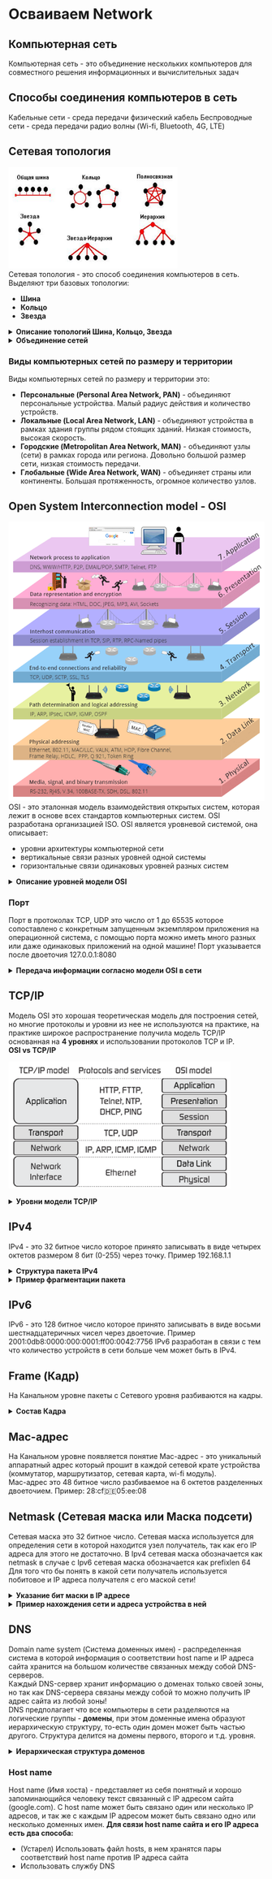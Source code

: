 # Осваиваем Network

## Компьютерная сеть

Компьютерная сеть - это объединение нескольких компьютеров для совместного решения информационных и вычислительных задач

## Способы соединения компьютеров в сеть

Кабельные сети - среда передачи физический кабель
Беспроводные сети - среда передачи радио волны (Wi-fi, Bluetooth, 4G, LTE)

## Сетевая топология

<img src="images/img.png" style="height:200px;"></br>
Сетевая топология - это способ соединения компьютеров в сеть.
Выделяют три базовых топологии:

- **Шина**
- **Кольцо**
- **Звезда**

<details>
<summary><b>Описание топологий Шина, Кольцо, Звезда</b></summary>

### Шина

Шина, по этой топологии все компьютеры подсоединяются к некому общему кабелю,
является одной из старейших топологий.
Достоинства в простоте и не высокой стоимости.
Недостатки низкая надежность и проблемы совместного доступа к разделяемой среде

### Кольцо

Кольцо, по этой топологии каждый компьютер соединен с двумя другими от одного
идет только прием информации а другому только передача, может быть вариант где не обязательно
от одного компьютера идет прием передачи а от другого только прием. Достоинства простота,
невысокая стоимость и нет проблем с доступом к разделяемой среде. Недостатки невысокая
надежность.

### Звезда

Звезда, по этой топологии предполагается наличие дополнительного связывающего устройства,
например коммутатора к которому присоединяются абоненты. Достоинства высокая отказоустойчивость,
производительность, можно обеспечить высокий уровень безопасности. Недостатки стоимость,
единая точка отказа это маршрутизатор.
</details>

<details>
<summary><b>Объединение сетей</b></summary>

## Сети разной топологии можно объединять

<img src="images/img_1.png" style="height:200px;"></br>
Сети разной топологии можно объединять, например в офисе локальная сеть построена
на основе кольца или шины, а выход все компьютеров офиса в глобальную сеть осуществляется через
роутер и там сеть уже в виде звезды или полносвязной звезды.
</details>

### Виды компьютерных сетей по размеру и территории

Виды компьютерных сетей по размеру и территории это:

- **Персональные (Personal Area Network, PAN)** - объединяют персональные устройства. Малый радиус действия и количество
  устройств.
- **Локальные (Local Area Network, LAN)** - объединяют устройства в рамках здания группы рядом стоящих зданий. Низкая
  стоимость, высокая скорость.
- **Городские (Metropolitan Area Network, MAN)** - объединяют узлы (сети) в рамках города или региона. Довольно большой
  размер сети, низкая стоимость передачи.
- **Глобальные (Wide Area Network, WAN)** - объединяет страны или континенты. Большая протяженность, огромное количество
  узлов.

## Open System Interconnection model - OSI

<img src="images/img_3.png" style="height:550px;"></br>
OSI - это эталонная модель взаимодействия открытых систем, которая лежит в основе всех стандартов компьютерных систем.
OSI разработана организацией ISO.
OSI является уровневой системой, она описывает:

- уровни архитектуры компьютерной сети
- вертикальные связи разных уровней одной системы
- горизонтальные связи одинаковых уровней разных систем

<details>
<summary><b>Описание уровней модели OSI</b></summary>

### Описание уровней модели OSI

- **Application (Прикладной)** - обеспечивает связь между приложениями, основная задача прием данных от пользователя и
  передача данных на слой ниже.
  Протоколы HTTP, FTP, SMTP, SSH и другие.</br>
- **Presentation (Представления)** - преобразование данных в согласованный формат и шифрование, компрессия и обратные
  операции.
  Информация о том надо ли сжимать и шифровать данные предается с уровня выше.
  Протоколы шифрования TLS, SSL.</br>
- **Session (Сеансовый)** - организует сеансы между устройствами. Во время сеанса (сессии) устройства могут общаться (
  посылать запросы) друг с другом много раз.</br>
- **Transport (Транспортный)** - разбивает данные на сегменты, добавляет свою мета информацию (заголовок) например порт,
  так же обеспечивает
  надежность передачи информации. Протоколы TCP, UDP.</br>
- **Network (Сетевой)** - разбивает сегменты Transport уровня на пакеты и наоборот при приеме, доставляет пакеты между
  разными сетями,
  например из WAN в LAN и наоборот (если необходимо передать данные между разными сетями). *Для передачи данных из одной
  сети в другую
  был введен сетевой адрес (IPv4, IPv6) с помощью IP реализуется механизм маршрутизации (Маршрутизатором) данных между
  разными сетями!*
  Протокол IP (Internet protocol).</br>
- **Data Link (Канальный)** - разбивает пакеты Сетевого уровня на кадры и осуществляет их доставку в пределах одной
  сети,
  осуществляется проверка доступности среды и контроль ошибок передачи (Контроль целостности кадров). Протоколы
  Ethernet, PPP, PPPoE</br>
- **Physical (Физический)** - реализован аппаратно, определяет физические методы передачи бит по физическим каналам</br>
  <img src="images/img_5.png" style="height:450px;"></br>

</details>

### Порт

Порт в протоколах TCP, UDP это число от 1 до 65535 которое сопоставлено с конкретным запущенным экземпляром приложения
на
операционной система, с помощью порта можно иметь много разных или даже одинаковых приложений на одной машине!
Порт указывается после двоеточия 127.0.0.1:8080


<details>
<summary><b>Передача информации согласно модели OSI в сети</b></summary>

### Передача информации согласно модели OSI в сети

1. Application получает непосредственно данные от пользователя
2. Presentation данные преобразуются в массив байт возможно сжатие и шифрование
3. Session занимается только тем что открывает/закрывает сеанс и поддерживает его, добавляет заголовок протокола
4. Transport разбивает массив байт на сегменты и добавляет к каждому сегменту заголовок с портами приложения
5. Network разбивает сегменты на IP пакеты добавляет заголовок IP протокола
6. Data разбивает Ip пакеты на кадры добавляет заголовки с Mac адресами и т.д.
7. Physical кадры преобразуются в физическое представление байт для передачи по соответствующей физической среде
8. Байты идут по сети и могут пройти через множество сетевых узлов (роутеры и подобное) и там так же есть преобразование
   например физические сигналы с Physical идут на Data после на Network потом роутер понимает куда нужно далее отправить
   данные,
   на какой узел чтоб они дошли до получателя и проделывает обратное преобразование при этом отправив данные на нужный
   узел!
   Роутеры при преобразовании данных до Network уровня проверяют заголовок TTL и определяют нужно ли убить пакет или он
   еще живой,
   чтоб потерявшиеся пакеты не гуляли по сети вечно!
9. Physical уровень преобразует физические сигналы в кадры с байтами
10. Data проверяет кадры по контрольной сумме, если кадры валидны преобразует их в пакеты
11. Network преобразует пакеты в сегменты
12. Transport берет сегменты и склеивает их в массив байт тут в зависимости от протокола (TCP, UPD) может быть проверка
    сегментов
13. Session решает поддерживать ли сеанс далее
14. Presentation если нужно расшифровывает массив байты или делает декомпрессию
15. Application представляет массив байт в виде данных</br>
    <img src="images/img_2.png" style="height:450px;"></br>

</details>

## TCP/IP

Модель OSI это хорошая теоретическая модель для построения сетей, но многие протоколы и уровни из нее не используются на
практике, на практике широкое распространение получила модель TCP/IP основанная на **4 уровнях** и использовании
протоколов TCP и IP.</br>
**OSI vs TCP/IP**</br>

<img src="images/img_12.png" style="height:250px;"></br>
<details>
<summary><b>Уровни модели TCP/IP</b></summary>

- **Application (Прикладной)** - здесь работают приложения, установленные на компьютере, телефоне или сервере.
  Но в отличии от модели OSI здесь же происходит согласование данных (шифрование, сжатие, выбор формата данных и выбор
  кодеков) и установка сеансов связи.
  Например, здесь работают протоколы SIP, DHCP, HTTP и подобные.
- **Transport (Транспортны)** - не отличается от транспортного уровня в модели OSI.
  Здесь также работают 2 протокола: TCP и UDP. А в качестве служебной информации выступают сетевые порты.
- **Network (Сетевой)** - не отличается от сетевого уровня модели OSI.
  Здесь реализуется IP-адресация и маршрутизация, за счет введения IP-адресов.
- **Network Interface (Сетевой интерфейс)** - вобрал в себя физический и канальный уровни модели OSI.
  Это аппаратный уровень, на котором работают сетевые карты, коммутаторы, повторители, концентраторы.
  Также на этом уровне находятся среды передачи информации, провода, радиоволны. Но не просто среды, а технологии,
  которые эти среды используют: Ethernet, Wi-Fi, DSL, Bluetooth.
  Также на этом уроне можно обнаруживать или исправлять ошибки, возникшие при передаче данных.

</details>

## IPv4

IPv4 - это 32 битное число которое принято записывать в виде четырех октетов размером 8 бит (0-255) через точку.
Пример 192.168.1.1

<details>
<summary><b>Структура пакета IPv4</b></summary>

### Структура пакета IPv4

<img src="images/img_6.png" style="height:300px;"></br>
<img src="images/img_7.png" style="height:300px;"></br>
Каждый сегмент в пакете равен 4 байтам, так как на момент создания протокола процессоры были 32 битные и процессорное
слово равнялось 4 байтам!</br>
**Слова:**

- **Version (Версия)** - обозначает версию протокола IPv4 или IPv6
- **IHL (Размер заголовка)** - размер заголовка, вводился для поля Options, равен 20 байт, **не используется**
- **TOS ()** - состоит из двух полей DSCP и ECN
- **Total length (Полный размер)** - полный размер всего IP пакета (максимальное значение 65535 байт)
- **Identification (Идентификатор, для фрагментации)** - идентификатор пакета, используется при фрагментации большого
  пакета на куски,
  у всех кусков будет один и тот же идентификатор
- **Flags (флаги)** - некоторые флаги которые используются для контроля над фрагментацией пакета, например, где
  начинается пакет и подобное.
- **Fragmentation Offset (Сдвиг фрагментации)** - сдвиг фрагментации говорит на сколько байт относительно 0 нужно
  выполнить
  смещение, если конечно пакет был фрагментирован.
- **TTL (время жизни пакета)** - определяет максимальное количество узлов через которое может пройти пакет, чтобы пакет
  не блуждал
  по сети вечно в случае его потери
- **Protocol (протокол)** - указывает протокол верхнего уровня, например TCP - это 00000110, ГВЗ - 00010001
- **Header Checksum (чек сумма заголовка)** - проверяет только целостность заголовка. (IP протокол сам не умеет
  определять
  целостность данных за него это делают протоколы верхних уровней!)
- **Source Address (адрес источника)** - нужен только принимающей стороне что бы знать куда слать ответ
- **Destination Address (адрес назначения)** - маршрутизаторы смотрят сюда при принятии решения куда направить пакет.
- **Options (опции)** - не используется сейчас

</details>

<details>
<summary><b>Пример фрагментации пакета</b></summary>

## Пример фрагментации пакета

Например сеть Х передает сети Y пакет в 10000 байт, на что сеть Y отвечает что максимум может принять пакет в 3000 байт,
тогда пакет будет разбит на серию мелких пакетов.</br>
Смещение (Fragmentation Offset) считается как размер пакета деленное на 8 (бит в байте).
Например для первого пакета 2480/8 = 310</br>
<img src="images/img_8.png" style="height:400px;"></br>
</details>

## IPv6

IPv6 - это 128 битное число которое принято записывать в виде восьми шестнадцатеричных чисел через двоеточие.
Пример 2001:0db8:0000:000:0001:ff00:0042:7756
IPv6 разработан в связи с тем что количество устройств в сети больше чем может быть в IPv4.

## Frame (Кадр)

На Канальном уровне пакеты с Сетевого уровня разбиваются на кадры.
<details>
<summary><b>Состав Кадра</b></summary>

Frame (Кадр) - представляет из себя последовательность упорядоченных байт информации и включает в себя:

- **Preamble (Преамбула)** - байты использующиеся на аппаратном уровне для синхронизации</br>
- **Start-Frame Delimiter (Начало кадра)** - указывает начало кадра</br>
- **Source address (Адрес отправителя)** - Mac адрес отправителя</br>
- **Destination address (Адрес назначения)** - Mac адрес получателя</br>
- **Type/Length ()** - идентификатор протокола верхнего уровня, или длина</br>
- **Data ()** - обычно данные из пакета сетевого уровня</br>
- **Заполняющие байты** - не обязательное поле для заполнения фиктивными байтами</br>
- **Frame Check Sequence (Контрольная сумма)** - контрольная сумма для проверки целостности кадра</br>
  <img src="images/img_9.png"></br>

</details>

## Mac-адрес

На Канальном уровне появляется понятие Mac-адрес - это уникальный аппаратный адрес который прошит в каждой сетевой
крате устройства (коммутатор, маршрутизатор, сетевая карта, wi-fi модуль).</br>
Mac-адрес это 48 битное число разбиваемое на 6 октетов разделенных двоеточием.
Пример: 28:cf:de:05:ee:08

## Netmask (Сетевая маска или Маска подсети)

Сетевая маска это 32 битное число.
Сетевая маска используется для определения сети в которой находится узел получатель, так как его IP адреса для этого не
достаточно.
В Ipv4 сетевая маска обозначается как netmask в случае с Ipv6 сетевая маска обозначается как prefixlen 64</br>
Для того что бы понять в какой сети получатель используется побитовое и IP адреса получателя с его маской сети!

<details>
<summary><b>Указание бит маски в IP адресе</b></summary>
IPv4 при написании IP адреса можно указать и биты которые отвечают за определение сети, то есть маску, делается это через /.
Пример 192.168.123.1/16 это значит что маска 255.255.0.0</br>
IPv6 маску указывают как prefixlen 64 это значит что 8 первых бит используется для определения сети
</details>

<details>
<summary><b>Пример нахождения сети и адреса устройства в ней</b></summary>
<img src="images/img_10.png" style="height:450px;"></br>
Имеем:
 - IP адрес 192.168.123.132
 - netmask 255.255.255.0
 - Через побитовое И Ip адреса и netmask получаем Сеть 192.168.123 Так как netmask идет до 3 октета то и адрес сети то же будет до 3 октета
 - Адрес устройства в сети найденной на шаге выше определяется результатом побитового И Ip адреса и netmask в оставшихся октетах, 
в нашем случает это 4 октет, и того адрес устройства это 132
</details>

## DNS

Domain name system (Система доменных имен) - распределенная система в которой информация о соответствии host name и IP
адреса
сайта хранится на большом количестве связанных между собой DNS-серверов.</br>
Каждый DNS-сервер хранит информацию о доменах только своей зоны, но так как DNS-сервера связаны между собой то можно
получить
IP адрес сайта из любой зоны!</br>
DNS предполагает что все компьютеры в сети разделяются на логические группы - **домены**,
при этом доменные имена образуют иерархическую структуру, то-есть один домен может быть частью другого.
Структура делится на домены первого, второго и т.д. уровня.
<details>
<summary><b>Иерархическая структура доменов</b></summary>
Пример иерархической структуры доменного имени сайта.
Для получения IP адреса сайта по его host name  ru.wikipedia.org нам необходимо пройтись по нескольким DNS серверам отвечающим
за свой домен пока мы не дойдем до DNS сервера домена ru и там не найдем IP адрес этого сайта</br>
<img src="images/img_11.png" style="height:200px;"></br>
</details>

### Host name

Host name (Имя хоста) - представляет из себя понятный и хорошо запоминающийся человеку текст связанный с IP адресом
сайта (google.com).
С host name может быть связано один или несколько IP адресов, и так же с каждым IP адресом может быть связано одно или
несколько
доменных имен.
**Для связи host name сайта и его IP адреса есть два способа:**

- (Устарел) Использовать файл hosts, в нем хранятся пары соответствий host name против IP адреса сайта
- Использовать службу DNS
